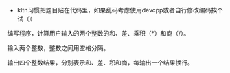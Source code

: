 - kltn习惯把题目贴在代码里，如果乱码考虑使用devcpp或者自行修改编码挨个试（（

编写程序，计算用户输入的两个整数的和、差、乘积（*）和商（/）。

输入两个整数，整数之间用空格分隔。

输出四个整数结果，分别表示和、差、积和商，每输出一个结果换行。
